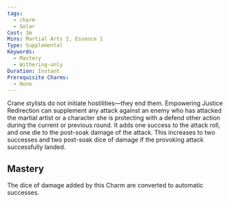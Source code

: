 ```yaml
---
tags:
  - charm
  - Solar
Cost: 3m
Mins: Martial Arts 2, Essence 1
Type: Supplemental
Keywords:
  - Mastery
  - Withering-only
Duration: Instant
Prerequisite Charms:
  - None
---
```

Crane stylists do not initiate hostilities—they end them. Empowering Justice Redirection can supplement any attack against an enemy who has attacked the martial artist or a character she is protecting with a defend other action during the current or previous round. It adds one success to the attack roll, and one die to the post-soak damage of the attack. This increases to two successes and two post-soak dice of damage if the provoking attack successfully landed. 

## Mastery

The dice of damage added by this Charm are converted to automatic successes.